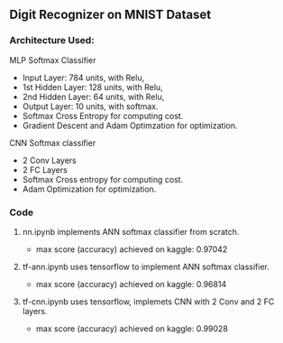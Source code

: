 ## Digit Recognizer on MNIST Dataset

### Architecture Used:

MLP Softmax Classifier
- Input Layer: 784 units, with Relu,
- 1st Hidden Layer: 128 units, with Relu,
- 2nd Hidden Layer: 64 units, with Relu,
- Output Layer: 10 units, with softmax.
- Softmax Cross Entropy for computing cost.
- Gradient Descent and Adam Optimzation for optimization.

CNN Softmax classifier
- 2 Conv Layers
- 2 FC Layers
- Softmax Cross entropy for computing cost.
- Adam Optimization for optimization.
    
### Code

1. nn.ipynb implements ANN softmax classifier from scratch.
    * max score (accuracy) achieved on kaggle: 0.97042
    
2. tf-ann.ipynb uses tensorflow to implement ANN softmax classifier. 
    * max score (accuracy) achieved on kaggle: 0.96814

3. tf-cnn.ipynb uses tensorflow, implemets CNN with 2 Conv and 2 FC layers.
    * max score (accuracy) achieved on kaggle: 0.99028
